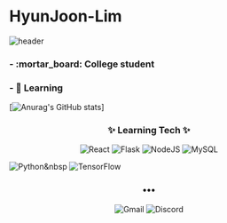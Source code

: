 # HyunJoon-Lim
![header](https://capsule-render.vercel.app/api?type=cylinder&color=gradient&height=200&section=header&text=%20Hyun%20Joon%20&fontSize=80&textBg=true&animation=twinkling)

<h3> - :mortar_board: College student </h3>
<h3> - 🌱 Learning  </h3>

[![Anurag's GitHub stats](https://github-readme-stats.vercel.app/api?username=jungking&include_all_commits=true&count_private=true&theme=tokyonight&hide=prs,issues)]

<h3 align="center">✨ Learning Tech ✨ </h3>

<p align="center">
  <img alt="React" src="https://img.shields.io/badge/react%20-%2320232a.svg?&style=flat-square&logo=react&logoColor=%2361DAFB"/>     <img alt="Flask" src="https://img.shields.io/badge/flask%20-%fffffff.svg?&style=flat-square&logo=flask&logoColor=white"/>
  <img alt="NodeJS" src="https://img.shields.io/badge/node.js%20-%2343853D.svg?&style=flat-square&logo=node.js&logoColor=white"/>
  <img alt="MySQL" src="https://img.shields.io/badge/mysql-%2300f.svg?&style=flat-square&logo=mysql&logoColor=white"/>
</p>

<p align="center">
  
  <img alt="Python" src="https://img.shields.io/badge/Python-3766AB?style=flat-square&logo=Python&logoColor=white"/></a>&nbsp 
  <img alt="TensorFlow" src="https://img.shields.io/badge/TensorFlow%20-%23FF6F00.svg?&style=flat-square&logo=TensorFlow&logoColor=white" />
</p>

<h3 align="center">•••</h3>
<p align="center" align="right">
	<img alt="Gmail" href="immenige2@gmail.com"src="https://img.shields.io/badge/Gmail-D14836?style=flat-square&logo=gmail&logoColor=white" />
<img alt="Discord" href="." src="https://img.shields.io/badge/%3CServer%3E%20-%237289DA.svg?&style=flat-square&logo=discord&logoColor=white"/>


</p>
